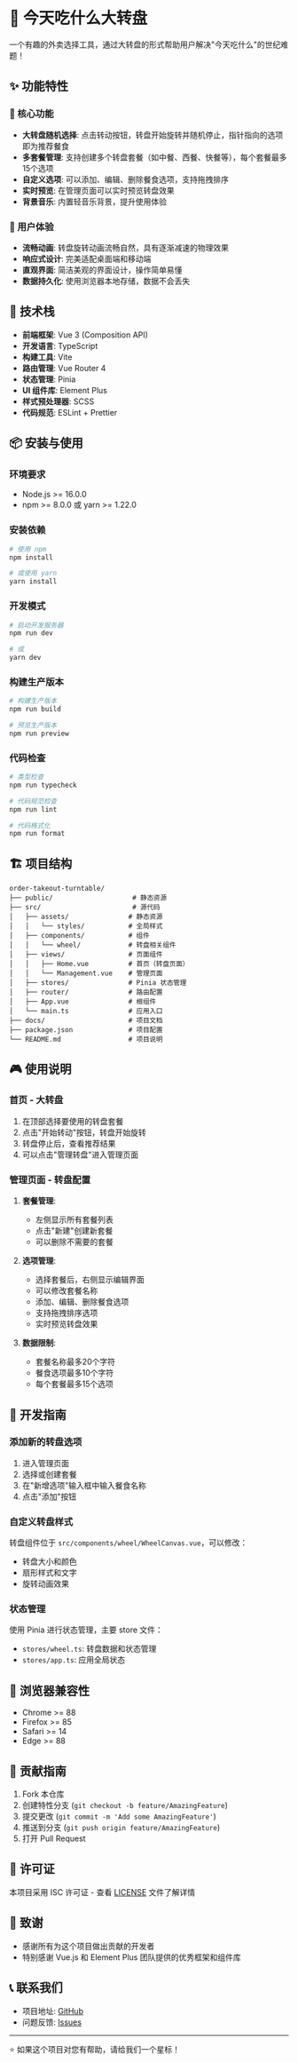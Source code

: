 # 🎯 今天吃什么大转盘

一个有趣的外卖选择工具，通过大转盘的形式帮助用户解决"今天吃什么"的世纪难题！

## ✨ 功能特性

### 🎡 核心功能
- **大转盘随机选择**: 点击转动按钮，转盘开始旋转并随机停止，指针指向的选项即为推荐餐食
- **多套餐管理**: 支持创建多个转盘套餐（如中餐、西餐、快餐等），每个套餐最多15个选项
- **自定义选项**: 可以添加、编辑、删除餐食选项，支持拖拽排序
- **实时预览**: 在管理页面可以实时预览转盘效果
- **背景音乐**: 内置轻音乐背景，提升使用体验

### 🎨 用户体验
- **流畅动画**: 转盘旋转动画流畅自然，具有逐渐减速的物理效果
- **响应式设计**: 完美适配桌面端和移动端
- **直观界面**: 简洁美观的界面设计，操作简单易懂
- **数据持久化**: 使用浏览器本地存储，数据不会丢失

## 🚀 技术栈

- **前端框架**: Vue 3 (Composition API)
- **开发语言**: TypeScript
- **构建工具**: Vite
- **路由管理**: Vue Router 4
- **状态管理**: Pinia
- **UI 组件库**: Element Plus
- **样式预处理器**: SCSS
- **代码规范**: ESLint + Prettier

## 📦 安装与使用

### 环境要求
- Node.js >= 16.0.0
- npm >= 8.0.0 或 yarn >= 1.22.0

### 安装依赖
```bash
# 使用 npm
npm install

# 或使用 yarn
yarn install
```

### 开发模式
```bash
# 启动开发服务器
npm run dev

# 或
yarn dev
```

### 构建生产版本
```bash
# 构建生产版本
npm run build

# 预览生产版本
npm run preview
```

### 代码检查
```bash
# 类型检查
npm run typecheck

# 代码规范检查
npm run lint

# 代码格式化
npm run format
```

## 🏗️ 项目结构

```
order-takeout-turntable/
├── public/                    # 静态资源
├── src/                       # 源代码
│   ├── assets/               # 静态资源
│   │   └── styles/           # 全局样式
│   ├── components/           # 组件
│   │   └── wheel/            # 转盘相关组件
│   ├── views/                # 页面组件
│   │   ├── Home.vue          # 首页（转盘页面）
│   │   └── Management.vue    # 管理页面
│   ├── stores/               # Pinia 状态管理
│   ├── router/               # 路由配置
│   ├── App.vue               # 根组件
│   └── main.ts               # 应用入口
├── docs/                     # 项目文档
├── package.json              # 项目配置
└── README.md                 # 项目说明
```

## 🎮 使用说明

### 首页 - 大转盘
1. 在顶部选择要使用的转盘套餐
2. 点击"开始转动"按钮，转盘开始旋转
3. 转盘停止后，查看推荐结果
4. 可以点击"管理转盘"进入管理页面

### 管理页面 - 转盘配置
1. **套餐管理**:
   - 左侧显示所有套餐列表
   - 点击"新建"创建新套餐
   - 可以删除不需要的套餐

2. **选项管理**:
   - 选择套餐后，右侧显示编辑界面
   - 可以修改套餐名称
   - 添加、编辑、删除餐食选项
   - 支持拖拽排序选项
   - 实时预览转盘效果

3. **数据限制**:
   - 套餐名称最多20个字符
   - 餐食选项最多10个字符
   - 每个套餐最多15个选项

## 🔧 开发指南

### 添加新的转盘选项
1. 进入管理页面
2. 选择或创建套餐
3. 在"新增选项"输入框中输入餐食名称
4. 点击"添加"按钮

### 自定义转盘样式
转盘组件位于 `src/components/wheel/WheelCanvas.vue`，可以修改：
- 转盘大小和颜色
- 扇形样式和文字
- 旋转动画效果

### 状态管理
使用 Pinia 进行状态管理，主要 store 文件：
- `stores/wheel.ts`: 转盘数据和状态管理
- `stores/app.ts`: 应用全局状态

## 📱 浏览器兼容性

- Chrome >= 88
- Firefox >= 85
- Safari >= 14
- Edge >= 88

## 🤝 贡献指南

1. Fork 本仓库
2. 创建特性分支 (`git checkout -b feature/AmazingFeature`)
3. 提交更改 (`git commit -m 'Add some AmazingFeature'`)
4. 推送到分支 (`git push origin feature/AmazingFeature`)
5. 打开 Pull Request

## 📄 许可证

本项目采用 ISC 许可证 - 查看 [LICENSE](LICENSE) 文件了解详情

## 🙏 致谢

- 感谢所有为这个项目做出贡献的开发者
- 特别感谢 Vue.js 和 Element Plus 团队提供的优秀框架和组件库

## 📞 联系我们

- 项目地址: [GitHub](https://github.com/372798735/order-takeout-turntable)
- 问题反馈: [Issues](https://github.com/372798735/order-takeout-turntable/issues)

---

⭐ 如果这个项目对您有帮助，请给我们一个星标！
